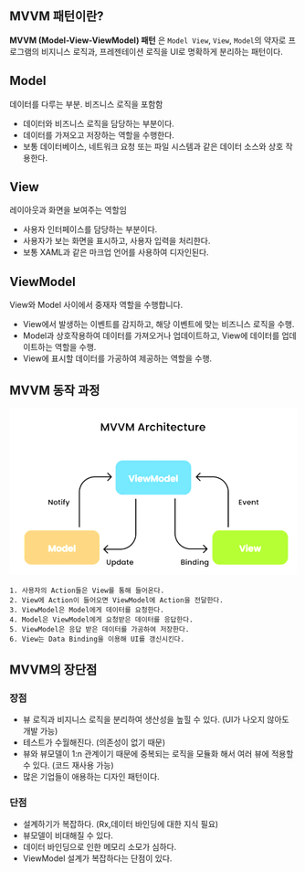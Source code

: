 ## MVVM 패턴이란?
**MVVM (Model-View-ViewModel) 패턴** 은 ```Model View```, ```View```, ```Model```의 약자로 프로그램의 비지니스 로직과, 프레젠테이션 로직을 UI로 명확하게 분리하는 패턴이다.

## Model
데이터를 다루는 부분. 비즈니스 로직을 포함함
+ 데이터와 비즈니스 로직을 담당하는 부분이다.
+ 데이터를 가져오고 저장하는 역할을 수행한다.
+ 보통 데이터베이스, 네트워크 요청 또는 파일 시스템과 같은 데이터 소스와 상호 작용한다.

## View
레이아웃과 화면을 보여주는 역할임

+ 사용자 인터페이스를 담당하는 부분이다.
+ 사용자가 보는 화면을 표시하고, 사용자 입력을 처리한다.
+ 보통 XAML과 같은 마크업 언어를 사용하여 디자인된다.

## ViewModel
View와 Model 사이에서 중재자 역할을 수행합니다.
+ View에서 발생하는 이벤트를 감지하고, 해당 이벤트에 맞는 비즈니스 로직을 수행.
+ Model과 상호작용하여 데이터를 가져오거나 업데이트하고, View에 데이터를 업데이트하는 역할을 수행.
+ View에 표시할 데이터를 가공하여 제공하는 역할을 수행.

## MVVM 동작 과정
![alt text](image.png)
```
1. 사용자의 Action들은 View를 통해 들어온다.
2. View에 Action이 들어오면 ViewModel에 Action을 전달한다.
3. ViewModel은 Model에게 데이터를 요청한다.
4. Model은 ViewModel에게 요청받은 데이터를 응답한다.
5. ViewModel은 응답 받은 데이터를 가공하여 저장한다.
6. View는 Data Binding을 이용해 UI를 갱신시킨다. 
```

## MVVM의 장단점
### 장점
+ 뷰 로직과 비지니스 로직을 분리하여 생산성을 높힐 수 있다. (UI가 나오지 않아도 개발 가능)
+ 테스트가 수월해진다. (의존성이 없기 때문)
+ 뷰와 뷰모델이 1:n 관계이기 때문에 중복되는 로직을 모듈화 해서 여러 뷰에 적용할 수 있다. (코드 재사용 가능)
+ 많은 기업들이 애용하는 디자인 패턴이다.

### 단점
+ 설계하기가 복잡하다. (Rx,데이터 바인딩에 대한 지식 필요)
+ 뷰모델이 비대해질 수 있다.
+ 데이터 바인딩으로 인한 메모리 소모가 심하다.
+ ViewModel 설계가 복잡하다는 단점이 있다.
